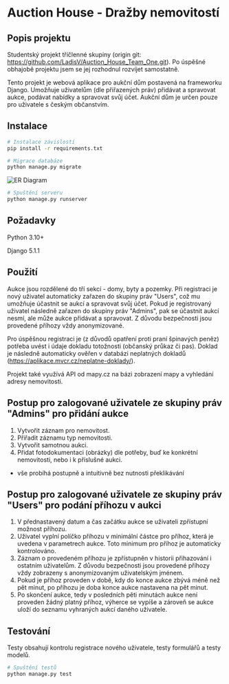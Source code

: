 # Auction House - Dražby nemovitostí

## Popis projektu
Studentský projekt tříčlenné skupiny (origin git: https://github.com/LadisV/Auction_House_Team_One.git). Po úspěšné obhajobě projektu jsem se jej rozhodnul rozvíjet samostatně.

Tento projekt je webová aplikace pro aukční dům postavená na frameworku Django. Umožňuje uživatelům (dle přiřazených práv) přidávat a spravovat aukce, podávat nabídky a spravovat svůj účet. Aukční dům je určen pouze pro uživatele s českým občanstvím.

## Instalace
```bash
# Instalace závislostí
pip install -r requirements.txt
```

```bash
# Migrace databáze
python manage.py migrate
```
![ER Diagram](/other_files/ER_diagram.png)

```bash
# Spuštění serveru
python manage.py runserver
```

## Požadavky
Python 3.10+

Django 5.1.1

## Použití
Aukce jsou rozdělené do tří sekcí - domy, byty a pozemky. Při registraci je nový uživatel automaticky zařazen do skupiny práv "Users", což mu umožňuje účastnit se aukcí a spravovat svůj účet. Pokud je registrovaný uživatel následně zařazen do skupiny práv "Admins", pak se účastnit aukcí nesmí, ale může aukce přidávat a spravovat. Z důvodu bezpečnosti jsou provedené příhozy vždy anonymizované.

Pro úspěšnou registraci je (z důvodů opatření proti praní špinavých peněz) potřeba uvést i údaje dokladu totožnosti (občanský průkaz či pas). Doklad je následně automaticky ověřen v databázi neplatných dokladů (https://aplikace.mvcr.cz/neplatne-doklady/).

Projekt také využívá API od mapy.cz na bázi zobrazení mapy a vyhledání adresy nemovitosti.

## Postup pro zalogované uživatele ze skupiny práv "Admins" pro přidání aukce
1. Vytvořit záznam pro nemovitost.
2. Přiřadit záznamu typ nemovitosti.
3. Vytvořit samotnou aukci.
4. Přidat fotodokumentaci (obrázky) dle potřeby, buď ke konkrétní nemovitosti, nebo i k příslušné aukci.

- vše probíhá postupně a intuitivně bez nutnosti překlikávání

## Postup pro zalogované uživatele ze skupiny práv "Users" pro podání příhozu v aukci
1. V přednastavený datum a čas začátku aukce se uživateli zpřístupní možnost příhozu.
2. Uživatel vyplní políčko příhozu v minimální částce pro příhoz, která je uvedena v parametrech aukce. Toto minimum pro příhoz je automaticky kontrolováno.
3. Záznam o provedeném příhozu je zpřístupněn v historii přihazování i ostatním uživatelům. Z důvodu bezpečnosti jsou provedené příhozy vždy zobrazeny s anonymizovaným uživatelským jménem.
4. Pokud je příhoz proveden v době, kdy do konce aukce zbývá méně než pět minut, po příhozu je doba konce aukce nastavena na pět minut.
5. Po skončení aukce, tedy v posledních pěti minutách aukce není proveden žádný platný příhoz, výherce se vypíše a zároveň se aukce uloží do seznamu vyhraných aukcí daného uživatele. 

## Testování
Testy obsahují kontrolu registrace nového uživatele, testy formulářů a testy modelů.

```bash
# Spuštění testů
python manage.py test
```
